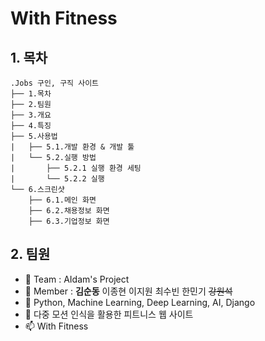# With Fitness

## 1. 목차
```
.Jobs 구인, 구직 사이트
├── 1.목차
├── 2.팀원
├── 3.개요
├── 4.특징
├── 5.사용법
|   ├── 5.1.개발 환경 & 개발 툴
|   └── 5.2.실행 방법
|       ├── 5.2.1 실행 환경 세팅
|       └── 5.2.2 실행
└── 6.스크린샷
    ├── 6.1.메인 화면
    ├── 6.2.채용정보 화면
    ├── 6.3.기업정보 화면
```
## 2. 팀원
- 👋 Team    : AIdam's Project
- 👀 Member  : **김순동** 이종현 이지원 최수빈 한민기 ~~강원석~~ 
- 🌱 Python, Machine Learning, Deep Learning, AI, Django
- 💞️ 다중 모션 인식을 활용한 피트니스 웹 사이트
- 📫 With Fitness

<!---
jonaheey/with-fit is a ✨ special ✨ repository because its `README.md` (this file) appears on your GitHub profile.
You can click the Preview link to take a look at your changes.
--->
